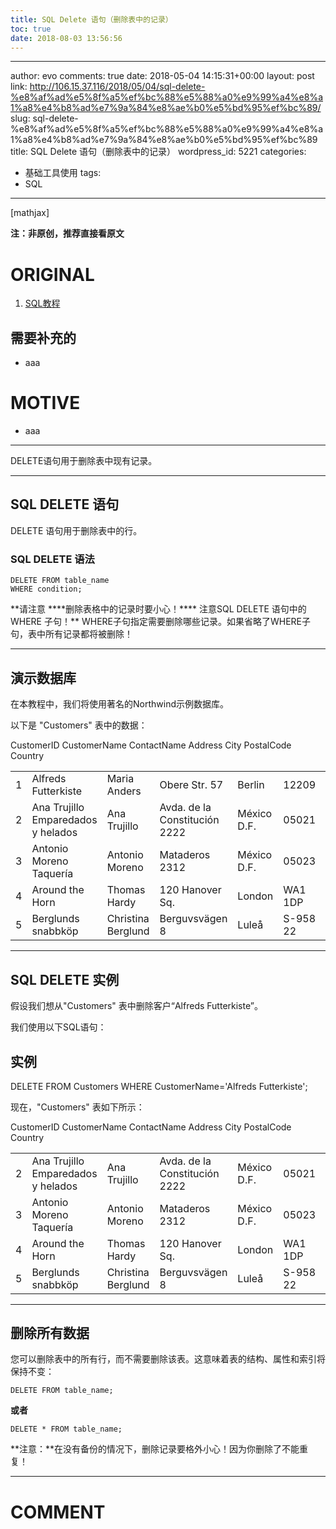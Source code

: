 ```yaml
---
title: SQL Delete 语句（删除表中的记录）
toc: true
date: 2018-08-03 13:56:56
---
```

---
author: evo
comments: true
date: 2018-05-04 14:15:31+00:00
layout: post
link: http://106.15.37.116/2018/05/04/sql-delete-%e8%af%ad%e5%8f%a5%ef%bc%88%e5%88%a0%e9%99%a4%e8%a1%a8%e4%b8%ad%e7%9a%84%e8%ae%b0%e5%bd%95%ef%bc%89/
slug: sql-delete-%e8%af%ad%e5%8f%a5%ef%bc%88%e5%88%a0%e9%99%a4%e8%a1%a8%e4%b8%ad%e7%9a%84%e8%ae%b0%e5%bd%95%ef%bc%89
title: SQL Delete 语句（删除表中的记录）
wordpress_id: 5221
categories:
- 基础工具使用
tags:
- SQL
---

<!-- more -->

[mathjax]

**注：非原创，推荐直接看原文**


# ORIGINAL






  1. [SQL教程](https://www.w3cschool.cn/sql/)




## 需要补充的






  * aaa




# MOTIVE






  * aaa





* * *




DELETE语句用于删除表中现有记录。






* * *





## SQL DELETE 语句


DELETE 语句用于删除表中的行。


### SQL DELETE 语法




    DELETE FROM table_name
    WHERE condition;




<td >**请注意
****删除表格中的记录时要小心！****
注意SQL DELETE 语句中的 WHERE 子句！**
WHERE子句指定需要删除哪些记录。如果省略了WHERE子句，表中所有记录都将被删除！
</td>
</tr>
</tbody>
</table>




* * *





## 演示数据库


在本教程中，我们将使用著名的Northwind示例数据库。

以下是 "Customers" 表中的数据：
<table class="reference notranslate   " >
<tbody >
<tr >
CustomerID
CustomerName
ContactName
Address
City
PostalCode
Country
</tr>
<tr >

<td >1
</td>

<td >Alfreds Futterkiste
</td>

<td >Maria Anders
</td>

<td >Obere Str. 57
</td>

<td >Berlin
</td>

<td >12209
</td>

<td >Germany
</td>
</tr>
<tr >

<td >2
</td>

<td >Ana Trujillo Emparedados y helados
</td>

<td >Ana Trujillo
</td>

<td >Avda. de la Constitución 2222
</td>

<td >México D.F.
</td>

<td >05021
</td>

<td >Mexico
</td>
</tr>
<tr >

<td >3
</td>

<td >Antonio Moreno Taquería
</td>

<td >Antonio Moreno
</td>

<td >Mataderos 2312
</td>

<td >México D.F.
</td>

<td >05023
</td>

<td >Mexico
</td>
</tr>
<tr >

<td >4
</td>

<td >Around the Horn
</td>

<td >Thomas Hardy
</td>

<td >120 Hanover Sq.
</td>

<td >London
</td>

<td >WA1 1DP
</td>

<td >UK
</td>
</tr>
<tr >

<td >5
</td>

<td >Berglunds snabbköp
</td>

<td >Christina Berglund
</td>

<td >Berguvsvägen 8
</td>

<td >Luleå
</td>

<td >S-958 22
</td>

<td >Sweden
</td>
</tr>
</tbody>
</table>




* * *





## SQL DELETE 实例


假设我们想从"Customers" 表中删除客户“Alfreds Futterkiste”。

我们使用以下SQL语句：





## 实例




DELETE FROM Customers
WHERE CustomerName='Alfreds Futterkiste';





现在，"Customers" 表如下所示：
<table class="reference notranslate   " >
<tbody >
<tr >
CustomerID
CustomerName
ContactName
Address
City
PostalCode
Country
</tr>
<tr >

<td >2
</td>

<td >Ana Trujillo Emparedados y helados
</td>

<td >Ana Trujillo
</td>

<td >Avda. de la Constitución 2222
</td>

<td >México D.F.
</td>

<td >05021
</td>

<td >Mexico
</td>
</tr>
<tr >

<td >3
</td>

<td >Antonio Moreno Taquería
</td>

<td >Antonio Moreno
</td>

<td >Mataderos 2312
</td>

<td >México D.F.
</td>

<td >05023
</td>

<td >Mexico
</td>
</tr>
<tr >

<td >4
</td>

<td >Around the Horn
</td>

<td >Thomas Hardy
</td>

<td >120 Hanover Sq.
</td>

<td >London
</td>

<td >WA1 1DP
</td>

<td >UK
</td>
</tr>
<tr >

<td >5
</td>

<td >Berglunds snabbköp
</td>

<td >Christina Berglund
</td>

<td >Berguvsvägen 8
</td>

<td >Luleå
</td>

<td >S-958 22
</td>

<td >Sweden
</td>
</tr>
</tbody>
</table>




* * *





## 删除所有数据


您可以删除表中的所有行，而不需要删除该表。这意味着表的结构、属性和索引将保持不变：


    DELETE FROM table_name;


**或者**


    DELETE * FROM table_name;


**注意：**在没有备份的情况下，删除记录要格外小心！因为你删除了不能重复！























* * *





# COMMENT
